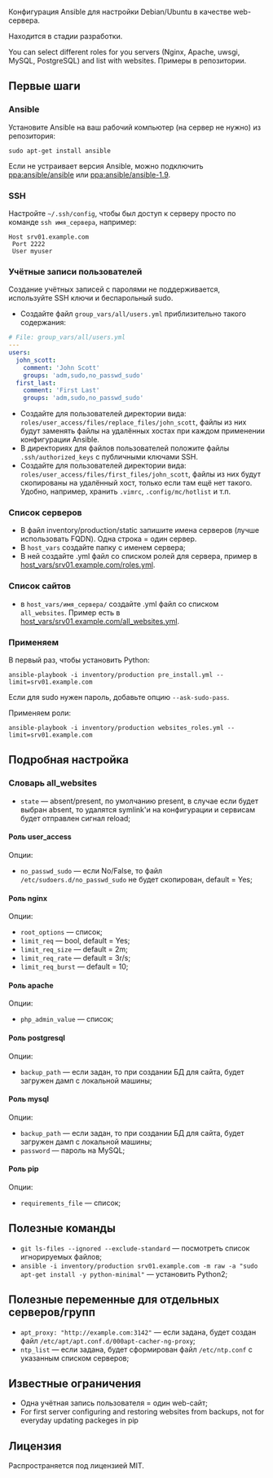 Конфигурация Ansible для настройки Debian/Ubuntu в качестве web-сервера.

Находится в стадии разработки.

You can select different roles for you servers (Nginx, Apache, uwsgi, MySQL, PostgreSQL) and list with websites.
Примеры в репозитории.

## Первые шаги

### Ansible

Установите Ansible на ваш рабочий компьютер (на сервер не нужно) из репозитория:
```shell
sudo apt-get install ansible
```

Если не устраивает версия Ansible, можно подключить [ppa:ansible/ansible](https://launchpad.net/~ansible/+archive/ubuntu/ansible) или [ppa:ansible/ansible-1.9](https://launchpad.net/~ansible/+archive/ubuntu/ansible-1.9).

### SSH

Настройте `~/.ssh/config`, чтобы был доступ к серверу просто по команде `ssh имя_сервера`, например:
```
Host srv01.example.com
 Port 2222
 User myuser
```

### Учётные записи пользователей

Создание учётных записей с паролями не поддерживается, используйте SSH ключи и беспарольный sudo.

* Создайте файл `group_vars/all/users.yml` приблизительно такого содержания:

```yaml
# File: group_vars/all/users.yml
---
users:
  john_scott:
    comment: 'John Scott'
    groups: 'adm,sudo,no_passwd_sudo'
  first_last:
    comment: 'First Last'
    groups: 'adm,sudo,no_passwd_sudo'
```

* Создайте для пользователей директории вида: `roles/user_access/files/replace_files/john_scott`, файлы из них будут заменять файлы на удалённых хостах при каждом применении конфигурации Ansible.
* В директориях для файлов пользователей положите файлы `.ssh/authorized_keys` с публичными ключами SSH.
* Создайте для пользователей директории вида: `roles/user_access/files/first_files/john_scott`, файлы из них будут скопированы на удалённый хост, только если там ещё нет такого. Удобно, например, хранить `.vimrc`, `.config/mc/hotlist` и т.п.

### Список серверов

* В файл inventory/production/static запишите имена серверов (лучше использовать FQDN). Одна строка = один сервер.
* В `host_vars` создайте папку с именем сервера;
* В ней создайте .yml файл со списком ролей для сервера, пример в [host_vars/srv01.example.com/roles.yml](https://github.com/vazhnov/ansible_webserver/blob/master/host_vars/srv01.example.com/roles.yml).

### Список сайтов

* в `host_vars/имя_сервера/` создайте .yml файл со списком `all_websites`. Пример есть в [host_vars/srv01.example.com/all_websites.yml](https://github.com/vazhnov/ansible_webserver/blob/master/host_vars/srv01.example.com/all_websites.yml).

### Применяем

В первый раз, чтобы установить Python:
```shell
ansible-playbook -i inventory/production pre_install.yml --limit=srv01.example.com
```

Если для sudo нужен пароль, добавьте опцию `--ask-sudo-pass`.

Применяем роли:

```shell
ansible-playbook -i inventory/production websites_roles.yml --limit=srv01.example.com
```

## Подробная настройка

### Словарь all_websites

* `state` — absent/present, по умолчанию present, в случае если будет выбран absent, то удалятся symlink'и на конфигурации и сервисам будет отправлен сигнал reload;

#### Роль user_access

Опции:
* `no_passwd_sudo` — если No/False, то файл `/etc/sudoers.d/no_passwd_sudo` не будет скопирован, default = Yes;

#### Роль nginx

Опции:
* `root_options` — список;
* `limit_req` — bool, default = Yes;
* `limit_req_size` — default = 2m;
* `limit_req_rate` — default = 3r/s;
* `limit_req_burst` — default = 10;

#### Роль apache

Опции:
* `php_admin_value` — список;

#### Роль postgresql

Опции:
* `backup_path` — если задан, то при создании БД для сайта, будет загружен дамп с локальной машины;

#### Роль mysql

Опции:
* `backup_path` — если задан, то при создании БД для сайта, будет загружен дамп с локальной машины;
* `password` — пароль на MySQL;

#### Роль pip

Опции:
* `requirements_file` — список;

## Полезные команды

* `git ls-files --ignored --exclude-standard` — посмотреть список игнорируемых файлов;
* `ansible -i inventory/production srv01.example.com -m raw -a "sudo apt-get install -y python-minimal"` — установить Python2;

## Полезные переменные для отдельных серверов/групп

* `apt_proxy: "http://example.com:3142"` — если задана, будет создан файл `/etc/apt/apt.conf.d/000apt-cacher-ng-proxy`;
* `ntp_list` — если задана, будет сформирован файл `/etc/ntp.conf` с указанным списком серверов;

## Известные ограничения

* Одна учётная запись пользователя = один web-сайт;
* For first server configuring and restoring websites from backups, not for everyday updating packeges in pip

## Лицензия

Распространяется под лицензией MIT.
